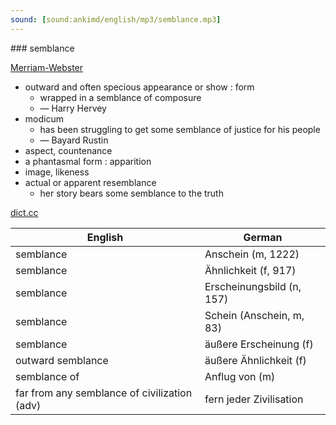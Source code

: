 ```yaml
---
sound: [sound:ankimd/english/mp3/semblance.mp3]
---
```


\### semblance

[Merriam-Webster](https://www.merriam-webster.com/dictionary/semblance)

- outward and often specious appearance or show : form
    - wrapped in a semblance of composure
    - — Harry Hervey
- modicum
    - has been struggling to get some semblance of justice for his people
    - — Bayard Rustin
- aspect, countenance
- a phantasmal form : apparition
- image, likeness
- actual or apparent resemblance
    - her story bears some semblance to the truth

[dict.cc](https://www.dict.cc/semblance)

| English        | German       |
| -------------- | ------------ |
| semblance | Anschein (m, 1222) |
| semblance | Ähnlichkeit (f, 917) |
| semblance | Erscheinungsbild (n, 157) |
| semblance | Schein (Anschein, m, 83) |
| semblance | äußere Erscheinung (f) |
| outward semblance | äußere Ähnlichkeit (f) |
| semblance of | Anflug von (m) |
| far from any semblance of civilization (adv) | fern jeder Zivilisation |
